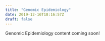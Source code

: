 ```yaml
---
title: "Genomic Epidemiology"
date: 2019-12-16T18:16:57Z
draft: false
---
```


Genomic Epidemiology content coming soon!
